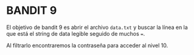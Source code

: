 # BANDIT 9

El objetivo de bandit 9 es abrir el archivo `data.txt` y buscar la línea en la que está el string de data legible seguido de muchos `=`.
  
Al filtrarlo encontraremos la contraseña para acceder al nivel 10.
